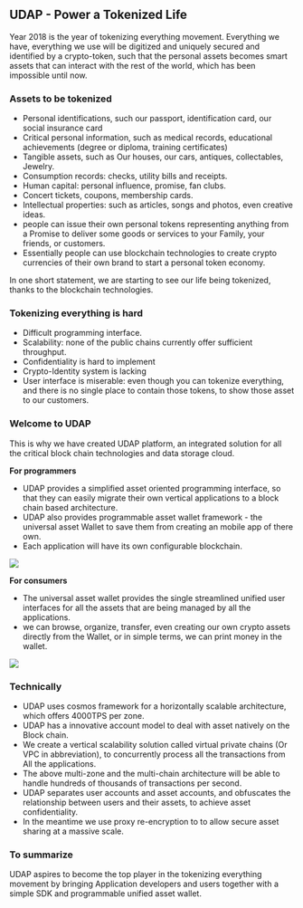 ## UDAP - Power a Tokenized Life

Year 2018 is the year of tokenizing everything movement. Everything we have, everything we use will be digitized and uniquely secured and identified by a crypto-token, such that the personal assets becomes smart assets that can interact with the rest of the world, which has been impossible until now. 

### Assets to be tokenized
 
- Personal identifications, such our passport, identification card, our social insurance card
- Critical personal information, such as medical records, educational achievements (degree or diploma, training certificates)
- Tangible assets, such as Our houses, our cars, antiques, collectables, Jewelry. 
- Consumption records: checks, utility bills and receipts.
- Human capital: personal influence, promise, fan clubs.
- Concert tickets, coupons, membership cards. 
- Intellectual properties: such as articles, songs and photos, even creative ideas.
- people can issue their own personal tokens representing anything from a Promise to deliver some goods or services to your Family, your friends, or customers. 
- Essentially people can use blockchain technologies to create crypto currencies of their own brand to start a personal token economy. 

In one short statement, we are starting to see our life being tokenized, thanks to the blockchain technologies.

### Tokenizing everything is hard

* Difficult programming interface.
* Scalability: none of the public chains currently offer sufficient throughput.
* Confidentiality is hard to implement
* Crypto-Identity system is lacking
* User interface is miserable: even though you can tokenize everything, and there is no single place to contain those tokens, to show those asset to our customers.  

### Welcome to UDAP

This is why we have created UDAP platform, an integrated solution for all the critical block chain technologies and data storage cloud. 

**For programmers**
- UDAP provides a simplified asset oriented programming interface, so that they can easily migrate their own vertical applications to a block chain based architecture.
- UDAP also provides programmable asset wallet framework - the universal asset Wallet to save them from creating an mobile app of there own. 
- Each application will have its own configurable blockchain. 

![](media/image1.png)

**For consumers**
- The universal asset wallet provides the single streamlined unified user interfaces for all the assets that are being managed by all the applications. 
- we can browse,  organize, transfer, even creating our own crypto assets directly from the Wallet, or in simple terms, we can print money in the wallet. 

![](media/wallet.png)

### Technically
- UDAP uses cosmos framework for a horizontally scalable architecture, which offers 4000TPS per zone.
- UDAP has a innovative account model to deal with asset natively on the Block chain.
- We create a vertical scalability solution called virtual private chains (Or VPC in abbreviation), to concurrently process all the transactions from All the applications. 
- The above multi-zone and the multi-chain architecture will be able to handle hundreds of thousands of transactions per second. 
- UDAP separates user accounts and asset accounts, and obfuscates the relationship between users and their assets, to achieve asset confidentiality.
-  In the meantime we use proxy re-encryption to to allow secure asset sharing at a massive scale. 


### To summarize

UDAP aspires to become the top player in the tokenizing everything movement by bringing Application developers and users together with a simple SDK and programmable unified asset wallet. 


